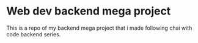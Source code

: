 # Web dev backend mega project 

This is a repo of my backend mega project that i made following chai with code backend series. 

